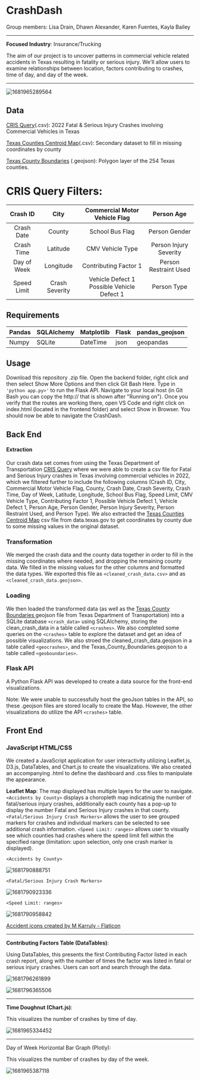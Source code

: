 # CrashDash

Group members: Lisa Drain, Dhawn Alexander, Karen Fuentes, Kayla Bailey

---

**Focused Industry**: Insurance/Trucking

The aim of our project is to uncover patterns in commercial vehicle related accidents in Texas resulting in fatality or serious injury. We'll allow users to examine relationships between location, factors contributing to crashes, time of day, and day of the week.

---

![1681965289564](image/README/1681965289564.png)

## Data

[CRIS Query]([https://cris.dot.state.tx.us/public/Query/app/home](https://cris.dot.state.tx.us/public/Query/app/home))(.csv): 2022 Fatal & Serious Injury Crashes involving Commercial Vehicles in Texas

[Texas Counties Centroid Map](https://data.texas.gov/widgets/ups3-9e8m?mobile_redirect=true)(.csv): Secondary dataset to fill in missing coordinates by county

[Texas County Boundaries](https://gis-txdot.opendata.arcgis.com/datasets/9b2eb7d232584572ad53bad41c76b04d_0/explore?location=30.911526%2C-100.049428%2C6.90) (.geojson): Polygon layer of the 254 Texas counties.

# CRIS Query Filters:

|  Crash ID  |      City      |          Commercial Motor Vehicle Flag          |       Person Age       |
| :---------: | :------------: | :---------------------------------------------: | :--------------------: |
| Crash Date |     County     |                 School Bus Flag                 |     Person Gender     |
| Crash Time |    Latitude    |                CMV Vehicle Type                | Person Injury Severity |
| Day of Week |   Longitude   |              Contributing Factor 1              | Person Restraint Used |
| Speed Limit | Crash Severity | Vehicle Defect 1<br />Possible Vehicle Defect 1 |      Person Type      |

## Requirements

| Pandas | SQLAlchemy | Matplotlib | Flask | pandas_geojson |
| ------ | ---------- | ---------- | ----- | -------------- |
| Numpy  | SQLite     | DateTime   | json  | geopandas      |

## Usage

Download this repository .zip file. Open the backend folder, right click and then select Show More Options and then click Git Bash Here. Type in `'python app.py>'` to run the Flask API. Navigate to your local host (in Git Bash you can copy the http:// that is shown after "Running on"). Once you verify that the routes are working there, open VS Code and right click on index.html (located in the frontend folder) and select Show in Browser. You should now be able to navigate the CrashDash.

## Back End

#### Extraction

Our crash data set comes from using the Texas Department of Transportation [CRIS Query]([https://cris.dot.state.tx.us/public/Query/app/home](https://cris.dot.state.tx.us/public/Query/app/home)) where we were able to create a csv file for Fatal and Serious Injury crashes in Texas involving commercial vehicles in 2022, which we filtered further to include the following columns (Crash ID, City, Commercial Motor Vehicle Flag, County, Crash Date, Crash Severity, Crash Time, Day of Week, Latitude, Longitude, School Bus Flag, Speed Limit, CMV Vehicle Type, Contributing Factor 1, Possible Vehicle Defect 1, Vehicle Defect 1, Person Age, Person Gender, Person Injury Severity, Person Restraint Used, and Person Type). We also extracted the [Texas Counties Centroid Map](https://data.texas.gov/widgets/ups3-9e8m?mobile_redirect=true) csv file from data.texas.gov to get coordinates by county due to some missing values in the original dataset.

### Transformation

We merged the crash data and the county data together in order to fill in the missing coordinates where needed, and dropping the remaining county data. We filled in the missing values for the other columns and formatted the data types. We exported this file as `<cleaned_crash_data.csv>` and as `<cleaned_crash_data.geojson>`.

### Loading

We then loaded the transformed data (as well as the [Texas County Boundaries ](https://gis-txdot.opendata.arcgis.com/datasets/9b2eb7d232584572ad53bad41c76b04d_0/explore?location=30.911526%2C-100.049428%2C6.90)geojson file from Texas Department of Transportation) into a SQLite database `<crash_data>` using SQLAlchemy, storing the clean_crash_data in a table called `<crashes>`. We also completed some queries on the `<crashes>` table to explore the dataset and get an idea of possible visualizations. We also stroed the cleaned_crash_data.geojson in a table called `<geocrashes>`, and the Texas_County_Boundaries.geojson to a table called `<geoboundaries>`.

### Flask API

A Python Flask API was developed to create a data source for the front-end visualizations.

Note: We were unable to successfully host the geoJson tables in the API, so these .geojson files are stored locally to create the Map. However, the other visualizations do utilize the API `<crashes>` table.

## Front End

### JavaScript HTML/CSS

We created a JavaScript application for user interactivity utilizing Leaflet.js, D3.js, DataTables, and Chart.js to create the visualizations. We also created an accompanying .html to define the dashboard and .css files to manipulate the appearance.

**Leaflet Map**: The map displayed has multiple layers for the user to navigate. `<Accidents by County>` displays a choropleth map indicatinig the number of fatal/serious injury crashes, additionally each county has a pop-up to display the number Fatal and Serious Injury crashes in that county. `<Fatal/Serious Injury Crash Markers>` allows the user to see grouped markers for crashes and individual markers can be selected to see additional crash information. `<Speed Limit: ranges>` allows user to visually see which counties had crashes where the speed limit fell within the specified range (limitation: upon selection, only one crash marker is displayed).

`<Accidents by County>`

![1681790888751](image/README/1681790888751.png)

`<Fatal/Serious Injury Crash Markers>`

![1681790923336](image/README/1681790923336.png)

`<Speed Limit: ranges>`

![1681790958842](image/README/1681790958842.png)

<a href="https://www.flaticon.com/free-icons/accident" title="accident icons">Accident icons created by M Karruly - Flaticon</a>

---

**Contributing Factors Table (DataTables)**:

Using DataTables, this presents the first Contributing Factor listed in each crash report, along with the number of times the factor was listed in fatal or serious injury crashes. Users can sort and search through the data.

![1681796261899](image/README/1681796261899.png)

![1681796365506](image/README/1681796365506.png)

---

**Time Doughnut (Chart.js)**:

This visualizes the number of crashes by time of day.

![1681965334452](image/README/1681965334452.png)

---

Day of Week Horizontal Bar Graph (Plotly):

This visualizes the number of crashes by day of the week.

![1681965387118](image/README/1681965387118.png)
